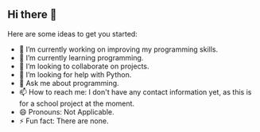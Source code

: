 ## Hi there 👋

Here are some ideas to get you started:

- 🔭 I’m currently working on improving my programming skills.
- 🌱 I’m currently learning programming.
- 👯 I’m looking to collaborate on projects.
- 🤔 I’m looking for help with Python.
- 💬 Ask me about programming.
- 📫 How to reach me: I don't have any contact information yet, as this is for a school project at the moment.
- 😄 Pronouns: Not Applicable.
- ⚡ Fun fact: There are none.
